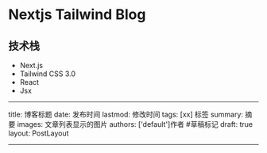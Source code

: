 # Nextjs Tailwind Blog

## 技术栈

- Next.js
- Tailwind CSS 3.0
- React
- Jsx

---

title: 博客标题
date: 发布时间
lastmod: 修改时间
tags: [xx] 标签
summary: 摘要
images: 文章列表显示的图片
authors: ['default']作者 #草稿标记
draft: true
layout: PostLayout

---
